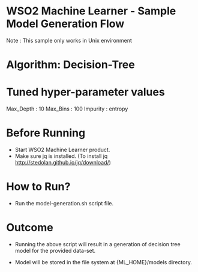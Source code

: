 WSO2 Machine Learner - Sample Model Generation Flow
===================================================

Note : This sample only works in Unix environment

Algorithm: Decision-Tree
==============================

Tuned hyper-parameter values
===========================

Max_Depth : 10
Max_Bins : 100
Impurity : entropy

Before Running
==============

* Start WSO2 Machine Learner product.
* Make sure jq is installed. (To install jq http://stedolan.github.io/jq/download/)

How to Run?
===========

* Run the model-generation.sh script file.

Outcome
=======

* Running the above script will result in a generation of decision tree model for the provided data-set.

* Model will be stored in the file system at {ML_HOME}/models directory.
